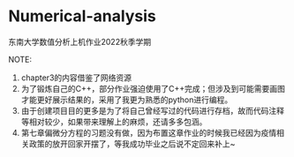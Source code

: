 # Numerical-analysis
东南大学数值分析上机作业2022秋季学期

NOTE:
1. chapter3的内容借鉴了网络资源
2. 为了锻炼自己的C++，部分作业强迫使用了C++完成；但涉及到可能需要画图才能更好展示结果的，采用了我更为熟悉的python进行编程。
3. 由于创建项目目的更多是为了将自己曾经写过的代码进行存档，故而代码注释等相对较少，如果带来理解上的麻烦，还请多多包涵。
4. 第七章偏微分方程的习题没有做，因为布置这章作业的时候我已经因为疫情相关政策的放开回家开摆了，等我成功毕业之后说不定回来补上~
